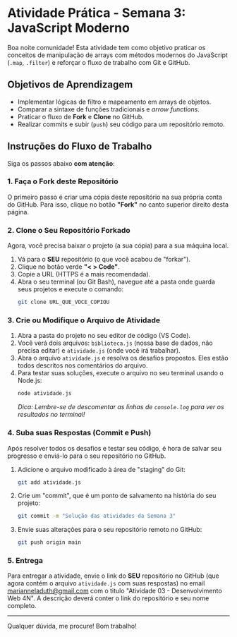 # Atividade Prática - Semana 3: JavaScript Moderno

Boa noite comunidade! Esta atividade tem como objetivo praticar os conceitos de manipulação de arrays com métodos modernos do JavaScript (`.map`, `.filter`) e reforçar o fluxo de trabalho com Git e GitHub.

## Objetivos de Aprendizagem

* Implementar lógicas de filtro e mapeamento em arrays de objetos.
* Comparar a sintaxe de funções tradicionais e *arrow functions*.
* Praticar o fluxo de **Fork** e **Clone** no GitHub.
* Realizar commits e subir (`push`) seu código para um repositório remoto.

## Instruções do Fluxo de Trabalho

Siga os passos abaixo **com atenção**:

### 1. Faça o Fork deste Repositório

O primeiro passo é criar uma cópia deste repositório na sua própria conta do GitHub. Para isso, clique no botão **"Fork"** no canto superior direito desta página.

### 2. Clone o Seu Repositório Forkado

Agora, você precisa baixar o projeto (a sua cópia) para a sua máquina local.

1.  Vá para o **SEU** repositório (o que você acabou de "forkar").
2.  Clique no botão verde **"< > Code"**.
3.  Copie a URL (HTTPS é a mais recomendada).
4.  Abra o seu terminal (ou Git Bash), navegue até a pasta onde guarda seus projetos e execute o comando:
    ```bash
    git clone URL_QUE_VOCE_COPIOU
    ```

### 3. Crie ou Modifique o Arquivo de Atividade

1.  Abra a pasta do projeto no seu editor de código (VS Code).
2.  Você verá dois arquivos: `biblioteca.js` (nossa base de dados, não precisa editar) e `atividade.js` (onde você irá trabalhar).
3.  Abra o arquivo `atividade.js` e resolva os desafios propostos. Eles estão todos descritos nos comentários do arquivo.
4.  Para testar suas soluções, execute o arquivo no seu terminal usando o Node.js:
    ```bash
    node atividade.js
    ```
    *Dica: Lembre-se de descomentar as linhas de `console.log` para ver os resultados no terminal!*

### 4. Suba suas Respostas (Commit e Push)

Após resolver todos os desafios e testar seu código, é hora de salvar seu progresso e enviá-lo para o seu repositório no GitHub.

1.  Adicione o arquivo modificado à área de "staging" do Git:
    ```bash
    git add atividade.js
    ```
2.  Crie um "commit", que é um ponto de salvamento na história do seu projeto:
    ```bash
    git commit -m "Solução das atividades da Semana 3"
    ```
3.  Envie suas alterações para o seu repositório remoto no GitHub:
    ```bash
    git push origin main
    ```

### 5. Entrega

Para entregar a atividade, envie o link do **SEU** repositório no GitHub (que agora contém o arquivo `atividade.js` com suas respostas) no email marianneladuth@gmail.com com o titulo "Atividade 03 - Desenvolvimento Web 4N". A descrição deverá conter o link do repositório e seu nome completo.

---

Qualquer dúvida, me procure! Bom trabalho!